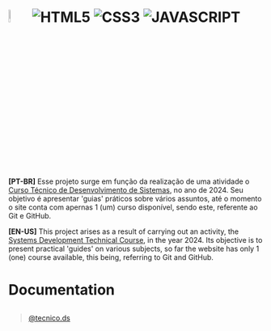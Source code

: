 # <img src="https://i.postimg.cc/4N8WY5Fb/Logo1.png" height="8%"> ![HTML5](https://img.shields.io/badge/html5-%23E34F26.svg?style=for-the-badge&logo=html5&logoColor=white) ![CSS3](https://img.shields.io/badge/css3-%231572B6.svg?style=for-the-badge&logo=css3&logoColor=white) ![JAVASCRIPT](https://camo.githubusercontent.com/53ec2e58e03ba275d9b3a386abd96a243cf744a1a7121bdf8262fc8ae6ebc335/68747470733a2f2f696d672e736869656c64732e696f2f62616467652f6a6176617363726970742d2532333332333333302e7376673f7374796c653d666f722d7468652d6261646765266c6f676f3d6a617661736372697074266c6f676f436f6c6f723d253233463744463145)

**[PT-BR]** Esse projeto surge em função da realização de uma atividade o [Curso Técnico de Desenvolvimento de Sistemas](https://www.instagram.com/@tecnico.ds), no ano de 2024. Seu objetivo é apresentar 'guias' práticos sobre vários assuntos, até o momento o site conta com apernas 1 (um) curso disponível, sendo este, referente ao Git e GitHub.

**[EN-US]** This project arises as a result of carrying out an activity, the [Systems Development Technical Course](https://www.instagram.com/@tecnico.ds), in the year 2024. Its objective is to present practical 'guides' on various subjects, so far the website has only 1 (one) course available, this being, referring to Git and GitHub.

# Documentation


##
> [@tecnico.ds](https://www.instagram.com/@tecnico.ds)
